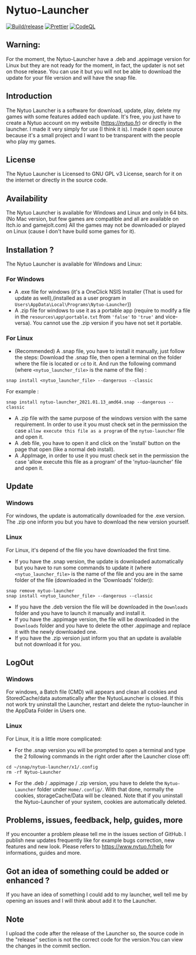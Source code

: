 # Nytuo-Launcher

[![Build/release](https://github.com/Nytuo/Nytuo-Launcher/actions/workflows/build.yml/badge.svg)](https://github.com/Nytuo/Nytuo-Launcher/actions/workflows/build.yml)
[![Prettier](https://github.com/Nytuo/Nytuo-Launcher/actions/workflows/prettier.yml/badge.svg)](https://github.com/Nytuo/Nytuo-Launcher/actions/workflows/prettier.yml)
[![CodeQL](https://github.com/Nytuo/Nytuo-Launcher/actions/workflows/codeql-analysis.yml/badge.svg)](https://github.com/Nytuo/Nytuo-Launcher/actions/workflows/codeql-analysis.yml)

## Warning:
For the moment, the Nytuo-Launcher have a .deb and .appimage version for Linux but they are not ready for the moment, in fact, the updater is not set on those release. You can use it but you will not be able to download the update for your file version and will have the snap file.

## Introduction

The Nytuo Launcher is a software for download, update, play, delete my games with some features added each update.
It's free, you just have to create a Nytuo account on my website (https://nytuo.fr) or directly in the launcher.
I made it very simply for use (I think it is).
I made it open source because it's a small project and I want to be transparent with the people who play my games.

## License

The Nytuo Launcher is Licensed to GNU GPL v3 License, search for it on the internet or directly in the source code.

## Availability

The Nytuo Launcher is available for Windows and Linux and only in 64 bits. (No Mac version, but few games are compatible and all are available on Itch.io and gamejolt.com)
All the games may not be downloaded or played on Linux (cause I don't have build some games for it).

## Installation ?

The Nytuo Launcher is available for Windows and Linux:

### For Windows

- A .exe file for windows (it's a OneClick NSIS Installer (That is used for update as well),(installed as a user program in `Users\AppData\Local\Programs\Nytuo-Launcher`))
- A .zip file for windows to use it as a portable app (require to modify a file in the `resources\app\portable.txt` from `'false'` to `'true'` and vice-versa). You cannot use the .zip version if you have not set it portable.

### For Linux

- (Recommended) A .snap file, you have to install it manually, just follow the steps:
Download the .snap file, then open a terminal on the folder where the file is located or `cd` to it. And run the following command (where `<nytuo_launcher_file>` is the name of the file) :
```
snap install <nytuo_launcher_file> --dangerous --classic
```
For example :
```
snap install nytuo-launcher_2021.01.13_amd64.snap --dangerous --classic
```

- A .zip file with the same purpose of the windows version with the same requirement. In order to use it you must check set in the permission the case `allow execute this file as a program` of the `nytuo-launcher` file and open it.
- A .deb file, you have to open it and click on the 'install' button on the page that open (like a normal deb install).
- A .AppImage, in order to use it you must check set in the permission the case 'allow execute this file as a program' of the 'nytuo-launcher' file and open it.

## Update

### Windows

For windows, the update is automatically downloaded for the .exe version. The .zip one inform you but you have to download the new version yourself.

### Linux

For Linux, it's depend of the file you have downloaded the first time.
- If you have the .snap version, the update is downloaded automatically but you have to run some commands to update it (where `<nytuo_launcher_file>` is the name of the file and you are in the same folder of the file (downloaded in the 'Downloads' folder)):
```
snap remove nytuo-launcher
snap install <nytuo_launcher_file> --dangerous --classic
```

- If you have the .deb version the file will be downloaded in the `Downloads` folder and you have to launch it manually and install it.
- If you have the .appimage version, the file will be downloaded in the `Downloads` folder and you have to delete the other .appimage and replace it with the newly downloaded one.
- If you have the .zip version just inform you that an update is available but not download it for you.

## LogOut

### Windows

For windows, a Batch file (CMD) will appears and clean all cookies and StoredCache/data automatically after the NytuoLauncher is closed.
If this not work try uninstall the Launcher, restart and delete the nytuo-launcher in the AppData Folder in Users one. 

### Linux

For Linux, it is a little more complicated:
- For the .snap version you will be prompted to open a terminal and type the 2 following commands in the right order after the Launcher close off:
```
cd ~/snap/nytuo-launcher/x1/.config
rm -rf Nytuo-Launcher
```

- For the .deb / .appimage / .zip version, you have to delete the `Nytuo-Launcher` folder under `Home/.config/`.
With that done, normally the cookies, storageCache/Data will be cleaned. Note that if you uninstall the Nytuo-Launcher of your system, cookies are automatically deleted.

## Problems, issues, feedback, help, guides, more

If you encounter a problem please tell me in the issues section of GitHub.
I publish new updates frequently like for example bugs correction, new features and new look.
Please refers to https://www.nytuo.fr/help for informations, guides and more.

## Got an idea of something could be added or enhanced ?

If you have an idea of something I could add to my launcher, well tell me by opening an issues and I will think about add it to the Launcher.

## Note

I upload the code after the release of the Launcher so, the source code in the "release" section is not the correct code for the version.You can view the changes in the commit section.
